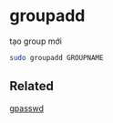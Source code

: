 # groupadd

tạo group mới

```bash
sudo groupadd GROUPNAME
```

## Related

[gpasswd](./gpasswd.md)
